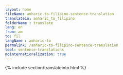 ```yaml
---
layout: home
fileName: amharic-to-filipino-sentence-translation
translatein: amharic_to_filipino
folderName : translate
lang: en
from: am
to: fil
langName : amharic-to
permalink: /amharic-to-filipino-sentence-translation
tool: sentence-translations
nointernationalization: true
---
```

{% include section/translateinto.html %}
